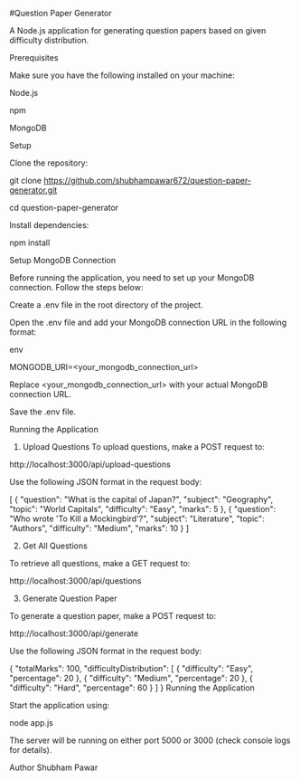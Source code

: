 #Question Paper Generator

A Node.js application for generating question papers based on given difficulty distribution.

Prerequisites

Make sure you have the following installed on your machine:

Node.js

npm

MongoDB

Setup

Clone the repository:

git clone <https://github.com/shubhampawar672/question-paper-generator.git>

cd question-paper-generator


Install dependencies:

npm install


Setup MongoDB Connection


Before running the application, you need to set up your MongoDB connection. Follow the steps below:

Create a .env file in the root directory of the project.

Open the .env file and add your MongoDB connection URL in the following format:

env


MONGODB_URI=<your_mongodb_connection_url>

Replace <your_mongodb_connection_url> with your actual MongoDB connection URL.


Save the .env file.



Running the Application

1. Upload Questions
To upload questions, make a POST request to:

http://localhost:3000/api/upload-questions

Use the following JSON format in the request body:

[
  {
    "question": "What is the capital of Japan?",
    "subject": "Geography",
    "topic": "World Capitals",
    "difficulty": "Easy",
    "marks": 5
  },
  {
    "question": "Who wrote 'To Kill a Mockingbird'?",
    "subject": "Literature",
    "topic": "Authors",
    "difficulty": "Medium",
    "marks": 10
  }
]

2. Get All Questions
   
To retrieve all questions, make a GET request to:

http://localhost:3000/api/questions

3. Generate Question Paper


To generate a question paper, make a POST request to:

http://localhost:3000/api/generate

Use the following JSON format in the request body:

{
  "totalMarks": 100,
  "difficultyDistribution": [
    { "difficulty": "Easy", "percentage": 20 },
    { "difficulty": "Medium", "percentage": 20 },
    { "difficulty": "Hard", "percentage": 60 }
  ]
}
Running the Application


Start the application using:

node app.js


The server will be running on either port 5000 or 3000 (check console logs for details).

Author
Shubham Pawar
